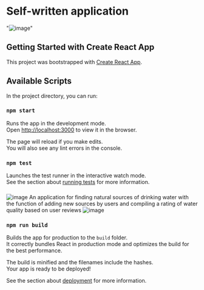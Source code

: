 # Self-written application
"![image](https://user-images.githubusercontent.com/88620625/226173936-1b3d4dbb-0387-468a-ac39-7bcc1f3cb647.png)"

## Getting Started with Create React App

This project was bootstrapped with [Create React App](https://github.com/facebook/create-react-app).

## Available Scripts

In the project directory, you can run:

### `npm start`

Runs the app in the development mode.\
Open [http://localhost:3000](http://localhost:3000) to view it in the browser.

The page will reload if you make edits.\
You will also see any lint errors in the console.

### `npm test`

Launches the test runner in the interactive watch mode.\
See the section about [running tests](https://facebook.github.io/create-react-app/docs/running-tests) for more information.

### 
![image](https://user-images.githubusercontent.com/88620625/227726443-e2c60ec7-05b0-45c4-9f29-59a1822dc00a.png)
An application for finding natural sources of drinking water with the function of adding new sources by users and compiling a rating of water quality based on user reviews ![image](https://user-images.githubusercontent.com/88620625/227726504-7cda6f0d-2d1f-46f0-b71c-f169444a7be9.png)


### `npm run build`

Builds the app for production to the `build` folder.\
It correctly bundles React in production mode and optimizes the build for the best performance.

The build is minified and the filenames include the hashes.\
Your app is ready to be deployed!

See the section about [deployment](https://facebook.github.io/create-react-app/docs/deployment) for more information.


